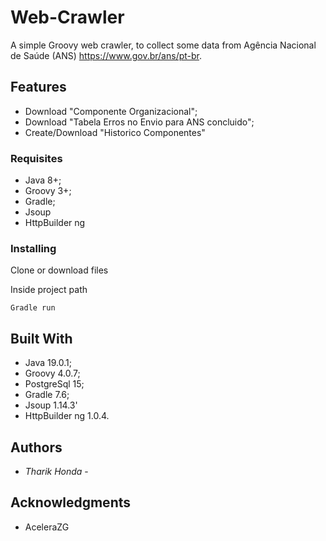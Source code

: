 # Web-Crawler

A simple Groovy web crawler, to collect some data from Agência Nacional de Saúde (ANS) https://www.gov.br/ans/pt-br.


## Features

- Download "Componente Organizacional";
- Download "Tabela Erros no Envio para ANS concluido";
- Create/Download "Historico Componentes"


### Requisites

  - Java 8+;
  - Groovy 3+;
  - Gradle;
  - Jsoup
  - HttpBuilder ng

### Installing

Clone or download files

Inside project path

    Gradle run


## Built With

  - Java 19.0.1;
  - Groovy 4.0.7;
  - PostgreSql 15;
  - Gradle 7.6;
  - Jsoup 1.14.3'
  - HttpBuilder ng 1.0.4.

## Authors

  - *Tharik Honda* -

## Acknowledgments

  - AceleraZG
